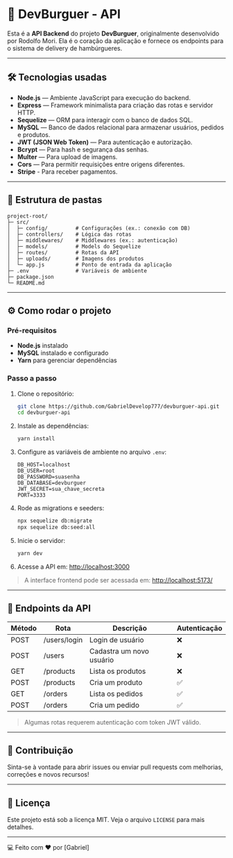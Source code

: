 # 📖 DevBurguer - API

Esta é a **API Backend** do projeto **DevBurguer**, originalmente desenvolvido por Rodolfo Mori. Ela é o coração da aplicação e fornece os endpoints para o sistema de delivery de hambúrgueres.

---

## 🛠️ Tecnologias usadas

* **Node.js** — Ambiente JavaScript para execução do backend.
* **Express** — Framework minimalista para criação das rotas e servidor HTTP.
* **Sequelize** — ORM para interagir com o banco de dados SQL.
* **MySQL** — Banco de dados relacional para armazenar usuários, pedidos e produtos.
* **JWT (JSON Web Token)** — Para autenticação e autorização.
* **Bcrypt** — Para hash e segurança das senhas.
* **Multer** — Para upload de imagens.
* **Cors** — Para permitir requisições entre origens diferentes.
* **Stripe** - Para receber pagamentos.

---

## 📂 Estrutura de pastas

```
project-root/
├─ src/
│  ├─ config/         # Configurações (ex.: conexão com DB)
│  ├─ controllers/    # Lógica das rotas
│  ├─ middlewares/    # Middlewares (ex.: autenticação)
│  ├─ models/         # Models do Sequelize
│  ├─ routes/         # Rotas da API
│  ├─ uploads/        # Imagens dos produtos
│  └─ app.js          # Ponto de entrada da aplicação
├─ .env               # Variáveis de ambiente
├─ package.json
└─ README.md
```

---

## ⚙️ Como rodar o projeto

### Pré-requisitos

* **Node.js** instalado
* **MySQL** instalado e configurado
* **Yarn** para gerenciar dependências

### Passo a passo

1. Clone o repositório:

   ```bash
   git clone https://github.com/GabrielDevelop777/devburguer-api.git
   cd devburguer-api
   ```
2. Instale as dependências:

   ```bash
   yarn install
   ```
3. Configure as variáveis de ambiente no arquivo `.env`:

   ```env
   DB_HOST=localhost
   DB_USER=root
   DB_PASSWORD=suasenha
   DB_DATABASE=devburguer
   JWT_SECRET=sua_chave_secreta
   PORT=3333
   ```
4. Rode as migrations e seeders:

   ```bash
   npx sequelize db:migrate
   npx sequelize db:seed:all
   ```
5. Inicie o servidor:

   ```bash
   yarn dev
   ```
6. Acesse a API em: [http://localhost:3000](http://localhost:3000)

> A interface frontend pode ser acessada em: [http://localhost:5173/](http://localhost:5173/)

---

## 📜 Endpoints da API

| Método | Rota         | Descrição                | Autenticação |
| ------ | ------------ | ------------------------ | ------------ |
| POST   | /users/login | Login de usuário         | ❌            |
| POST   | /users       | Cadastra um novo usuário | ❌            |
| GET    | /products    | Lista os produtos        | ❌            |
| POST   | /products    | Cria um produto          | ✅            |
| GET    | /orders      | Lista os pedidos         | ✅            |
| POST   | /orders      | Cria um pedido           | ✅            |

> Algumas rotas requerem autenticação com token JWT válido.

---

## 🤝 Contribuição

Sinta-se à vontade para abrir issues ou enviar pull requests com melhorias, correções e novos recursos!

---

## 📝 Licença

Este projeto está sob a licença MIT. Veja o arquivo `LICENSE` para mais detalhes.

---

💻 Feito com ❤️ por \[Gabriel]
